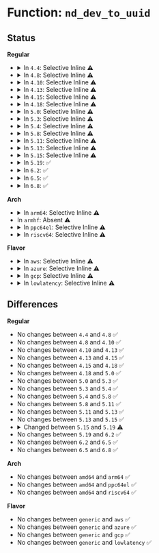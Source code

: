 # Function: <code>nd_dev_to_uuid</code>

## Status
<b>Regular</b>
<ul>
<li>
<details>
<summary>In <code>4.4</code>: Selective Inline ⚠️</summary>

```c
const u8 *nd_dev_to_uuid(struct device *dev);
```

**Collision:** Unique Global

**Inline:** Selective

**Transformation:** False

**Instances:**

```
In drivers/nvdimm/namespace_devs.c (ffffffff8159b5f0)
Location: drivers/nvdimm/namespace_devs.c:189
Inline: True
```
**Symbols:**

```
ffffffff8159b5f0-ffffffff8159b62f: nd_dev_to_uuid (STB_GLOBAL)
```
</details>
</li>
<li>
<details>
<summary>In <code>4.8</code>: Selective Inline ⚠️</summary>

```c
const u8 *nd_dev_to_uuid(struct device *dev);
```

**Collision:** Unique Global

**Inline:** Selective

**Transformation:** False

**Instances:**

```
In drivers/nvdimm/namespace_devs.c (ffffffff815f1730)
Location: drivers/nvdimm/namespace_devs.c:186
Inline: True
Direct callers:
  - drivers/nvdimm/pfn_devs.c:nvdimm_setup_pfn
  - drivers/nvdimm/pfn_devs.c:nd_pfn_validate
```
**Symbols:**

```
ffffffff815f1730-ffffffff815f176f: nd_dev_to_uuid (STB_GLOBAL)
```
</details>
</li>
<li>
<details>
<summary>In <code>4.10</code>: Selective Inline ⚠️</summary>

```c
const u8 *nd_dev_to_uuid(struct device *dev);
```

**Collision:** Unique Global

**Inline:** Selective

**Transformation:** False

**Instances:**

```
In drivers/nvdimm/namespace_devs.c (ffffffff8161ee70)
Location: drivers/nvdimm/namespace_devs.c:205
Inline: True
Direct callers:
  - drivers/nvdimm/pfn_devs.c:nvdimm_setup_pfn
  - drivers/nvdimm/pfn_devs.c:nd_pfn_validate
```
**Symbols:**

```
ffffffff8161ee70-ffffffff8161eeaf: nd_dev_to_uuid (STB_GLOBAL)
```
</details>
</li>
<li>
<details>
<summary>In <code>4.13</code>: Selective Inline ⚠️</summary>

```c
const u8 *nd_dev_to_uuid(struct device *dev);
```

**Collision:** Unique Global

**Inline:** Selective

**Transformation:** False

**Instances:**

```
In drivers/nvdimm/namespace_devs.c (ffffffff81633270)
Location: drivers/nvdimm/namespace_devs.c:224
Inline: True
Direct callers:
  - drivers/nvdimm/btt_devs.c:nd_btt_arena_is_valid
  - drivers/nvdimm/pfn_devs.c:nd_pfn_validate
```
**Symbols:**

```
ffffffff81633270-ffffffff816332af: nd_dev_to_uuid (STB_GLOBAL)
```
</details>
</li>
<li>
<details>
<summary>In <code>4.15</code>: Selective Inline ⚠️</summary>

```c
const u8 *nd_dev_to_uuid(struct device *dev);
```

**Collision:** Unique Global

**Inline:** Selective

**Transformation:** False

**Instances:**

```
In drivers/nvdimm/namespace_devs.c (ffffffff8169bbe0)
Location: drivers/nvdimm/namespace_devs.c:224
Inline: True
Direct callers:
  - drivers/nvdimm/btt_devs.c:nd_btt_arena_is_valid
  - drivers/nvdimm/pfn_devs.c:nd_pfn_validate
```
**Symbols:**

```
ffffffff8169bbe0-ffffffff8169bc1f: nd_dev_to_uuid (STB_GLOBAL)
```
</details>
</li>
<li>
<details>
<summary>In <code>4.18</code>: Selective Inline ⚠️</summary>

```c
const u8 *nd_dev_to_uuid(struct device *dev);
```

**Collision:** Unique Global

**Inline:** Selective

**Transformation:** False

**Instances:**

```
In drivers/nvdimm/namespace_devs.c (ffffffff816d8010)
Location: drivers/nvdimm/namespace_devs.c:224
Inline: True
Direct callers:
  - drivers/nvdimm/btt_devs.c:nd_btt_arena_is_valid
  - drivers/nvdimm/pfn_devs.c:nvdimm_setup_pfn
  - drivers/nvdimm/pfn_devs.c:nd_pfn_validate
```
**Symbols:**

```
ffffffff816d8010-ffffffff816d804f: nd_dev_to_uuid (STB_GLOBAL)
```
</details>
</li>
<li>
<details>
<summary>In <code>5.0</code>: Selective Inline ⚠️</summary>

```c
const u8 *nd_dev_to_uuid(struct device *dev);
```

**Collision:** Unique Global

**Inline:** Selective

**Transformation:** False

**Instances:**

```
In drivers/nvdimm/namespace_devs.c (ffffffff816f9f80)
Location: drivers/nvdimm/namespace_devs.c:228
Inline: True
Direct callers:
  - drivers/nvdimm/btt_devs.c:nd_btt_arena_is_valid
  - drivers/nvdimm/pfn_devs.c:nvdimm_setup_pfn
  - drivers/nvdimm/pfn_devs.c:nd_pfn_validate
```
**Symbols:**

```
ffffffff816f9f80-ffffffff816f9fbf: nd_dev_to_uuid (STB_GLOBAL)
```
</details>
</li>
<li>
<details>
<summary>In <code>5.3</code>: Selective Inline ⚠️</summary>

```c
const u8 *nd_dev_to_uuid(struct device *dev);
```

**Collision:** Unique Global

**Inline:** Selective

**Transformation:** False

**Instances:**

```
In drivers/nvdimm/namespace_devs.c (ffffffff81733a30)
Location: drivers/nvdimm/namespace_devs.c:220
Inline: True
Direct callers:
  - drivers/nvdimm/btt_devs.c:nd_btt_arena_is_valid
  - drivers/nvdimm/pfn_devs.c:nvdimm_setup_pfn
  - drivers/nvdimm/pfn_devs.c:nd_pfn_validate
```
**Symbols:**

```
ffffffff81733a30-ffffffff81733a6d: nd_dev_to_uuid (STB_GLOBAL)
```
</details>
</li>
<li>
<details>
<summary>In <code>5.4</code>: Selective Inline ⚠️</summary>

```c
const u8 *nd_dev_to_uuid(struct device *dev);
```

**Collision:** Unique Global

**Inline:** Selective

**Transformation:** False

**Instances:**

```
In drivers/nvdimm/namespace_devs.c (ffffffff817577c0)
Location: drivers/nvdimm/namespace_devs.c:220
Inline: True
Direct callers:
  - drivers/nvdimm/btt_devs.c:nd_btt_arena_is_valid
  - drivers/nvdimm/pfn_devs.c:nvdimm_setup_pfn
  - drivers/nvdimm/pfn_devs.c:nd_pfn_validate
```
**Symbols:**

```
ffffffff817577c0-ffffffff817577fd: nd_dev_to_uuid (STB_GLOBAL)
```
</details>
</li>
<li>
<details>
<summary>In <code>5.8</code>: Selective Inline ⚠️</summary>

```c
const u8 *nd_dev_to_uuid(struct device *dev);
```

**Collision:** Unique Global

**Inline:** Selective

**Transformation:** False

**Instances:**

```
In drivers/nvdimm/namespace_devs.c (ffffffff81817820)
Location: drivers/nvdimm/namespace_devs.c:195
Inline: True
Direct callers:
  - drivers/nvdimm/btt_devs.c:nd_btt_arena_is_valid
  - drivers/nvdimm/pfn_devs.c:nd_pfn_init
  - drivers/nvdimm/pfn_devs.c:nd_pfn_validate
```
**Symbols:**

```
ffffffff81817820-ffffffff8181785d: nd_dev_to_uuid (STB_GLOBAL)
```
</details>
</li>
<li>
<details>
<summary>In <code>5.11</code>: Selective Inline ⚠️</summary>

```c
const u8 *nd_dev_to_uuid(struct device *dev);
```

**Collision:** Unique Global

**Inline:** Selective

**Transformation:** False

**Instances:**

```
In drivers/nvdimm/namespace_devs.c (ffffffff81826950)
Location: drivers/nvdimm/namespace_devs.c:195
Inline: True
Direct callers:
  - drivers/nvdimm/btt_devs.c:nd_btt_arena_is_valid
  - drivers/nvdimm/pfn_devs.c:nd_pfn_init
  - drivers/nvdimm/pfn_devs.c:nd_pfn_validate
```
**Symbols:**

```
ffffffff81826950-ffffffff8182698d: nd_dev_to_uuid (STB_GLOBAL)
```
</details>
</li>
<li>
<details>
<summary>In <code>5.13</code>: Selective Inline ⚠️</summary>

```c
const u8 *nd_dev_to_uuid(struct device *dev);
```

**Collision:** Unique Global

**Inline:** Selective

**Transformation:** False

**Instances:**

```
In drivers/nvdimm/namespace_devs.c (ffffffff81809bb0)
Location: drivers/nvdimm/namespace_devs.c:195
Inline: True
Direct callers:
  - drivers/nvdimm/btt_devs.c:nd_btt_arena_is_valid
  - drivers/nvdimm/pfn_devs.c:nd_pfn_init
  - drivers/nvdimm/pfn_devs.c:nd_pfn_validate
```
**Symbols:**

```
ffffffff81809bb0-ffffffff81809bed: nd_dev_to_uuid (STB_GLOBAL)
```
</details>
</li>
<li>
<details>
<summary>In <code>5.15</code>: Selective Inline ⚠️</summary>

```c
const u8 *nd_dev_to_uuid(struct device *dev);
```

**Collision:** Unique Global

**Inline:** Selective

**Transformation:** False

**Instances:**

```
In drivers/nvdimm/namespace_devs.c (ffffffff818944e0)
Location: drivers/nvdimm/namespace_devs.c:195
Inline: True
Direct callers:
  - drivers/nvdimm/btt_devs.c:nd_btt_arena_is_valid
  - drivers/nvdimm/pfn_devs.c:nd_pfn_init
  - drivers/nvdimm/pfn_devs.c:nd_pfn_validate
```
**Symbols:**

```
ffffffff818944e0-ffffffff8189451d: nd_dev_to_uuid (STB_GLOBAL)
```
</details>
</li>
<li>
<details>
<summary>In <code>5.19</code>: ✅</summary>

```c
const uuid_t *nd_dev_to_uuid(struct device *dev);
```

**Collision:** Unique Global

**Inline:** No

**Transformation:** False

**Instances:**

```
In drivers/nvdimm/namespace_devs.c (ffffffff819dd0b0)
Location: drivers/nvdimm/namespace_devs.c:171
Inline: False
Direct callers:
  - drivers/nvdimm/btt_devs.c:nd_btt_arena_is_valid
  - drivers/nvdimm/pfn_devs.c:nd_pfn_init
  - drivers/nvdimm/pfn_devs.c:nd_pfn_validate
```
**Symbols:**

```
ffffffff819dd0b0-ffffffff819dd0e6: nd_dev_to_uuid (STB_GLOBAL)
```
</details>
</li>
<li>
<details>
<summary>In <code>6.2</code>: ✅</summary>

```c
const uuid_t *nd_dev_to_uuid(struct device *dev);
```

**Collision:** Unique Global

**Inline:** No

**Transformation:** False

**Instances:**

```
In drivers/nvdimm/namespace_devs.c (ffffffff81b58830)
Location: drivers/nvdimm/namespace_devs.c:171
Inline: False
Direct callers:
  - drivers/nvdimm/btt_devs.c:nd_btt_arena_is_valid
  - drivers/nvdimm/pfn_devs.c:nd_pfn_init
  - drivers/nvdimm/pfn_devs.c:nd_pfn_validate
```
**Symbols:**

```
ffffffff81b58830-ffffffff81b58866: nd_dev_to_uuid (STB_GLOBAL)
```
</details>
</li>
<li>
<details>
<summary>In <code>6.5</code>: ✅</summary>

```c
const uuid_t *nd_dev_to_uuid(struct device *dev);
```

**Collision:** Unique Global

**Inline:** No

**Transformation:** False

**Instances:**

```
In drivers/nvdimm/namespace_devs.c (ffffffff81babda0)
Location: drivers/nvdimm/namespace_devs.c:171
Inline: False
Direct callers:
  - drivers/nvdimm/btt_devs.c:nd_btt_arena_is_valid
  - drivers/nvdimm/pfn_devs.c:nd_pfn_init
  - drivers/nvdimm/pfn_devs.c:nd_pfn_validate
```
**Symbols:**

```
ffffffff81babda0-ffffffff81babdd6: nd_dev_to_uuid (STB_GLOBAL)
```
</details>
</li>
<li>
<details>
<summary>In <code>6.8</code>: ✅</summary>

```c
const uuid_t *nd_dev_to_uuid(struct device *dev);
```

**Collision:** Unique Global

**Inline:** No

**Transformation:** False

**Instances:**

```
In drivers/nvdimm/namespace_devs.c (ffffffff81c000e0)
Location: drivers/nvdimm/namespace_devs.c:174
Inline: False
Direct callers:
  - drivers/nvdimm/btt_devs.c:nd_btt_arena_is_valid
  - drivers/nvdimm/pfn_devs.c:nd_pfn_init
  - drivers/nvdimm/pfn_devs.c:nd_pfn_validate
```
**Symbols:**

```
ffffffff81c000e0-ffffffff81c00116: nd_dev_to_uuid (STB_GLOBAL)
```
</details>
</li>
</ul>
<b>Arch</b>
<ul>
<li>
<details>
<summary>In <code>arm64</code>: Selective Inline ⚠️</summary>

```c
const u8 *nd_dev_to_uuid(struct device *dev);
```

**Collision:** Unique Global

**Inline:** Selective

**Transformation:** False

**Instances:**

```
In drivers/nvdimm/namespace_devs.c (ffff800010958e40)
Location: drivers/nvdimm/namespace_devs.c:220
Inline: True
Direct callers:
  - drivers/nvdimm/btt_devs.c:nd_btt_arena_is_valid
```
**Symbols:**

```
ffff800010958e40-ffff800010958ec8: nd_dev_to_uuid (STB_GLOBAL)
```
</details>
</li>
<li>
In <code>armhf</code>: Absent ⚠️
</li>
<li>
<details>
<summary>In <code>ppc64el</code>: Selective Inline ⚠️</summary>

```c
const u8 *nd_dev_to_uuid(struct device *dev);
```

**Collision:** Unique Global

**Inline:** Selective

**Transformation:** False

**Instances:**

```
In drivers/nvdimm/namespace_devs.c (c000000000a08990)
Location: drivers/nvdimm/namespace_devs.c:220
Inline: True
Direct callers:
  - drivers/nvdimm/btt_devs.c:nd_btt_arena_is_valid
  - drivers/nvdimm/pfn_devs.c:nvdimm_setup_pfn
  - drivers/nvdimm/pfn_devs.c:nd_pfn_validate
```
**Symbols:**

```
c000000000a08990-c000000000a08a0c: nd_dev_to_uuid (STB_GLOBAL)
```
</details>
</li>
<li>
<details>
<summary>In <code>riscv64</code>: Selective Inline ⚠️</summary>

```c
const u8 *nd_dev_to_uuid(struct device *dev);
```

**Collision:** Unique Global

**Inline:** Selective

**Transformation:** False

**Instances:**

```
In drivers/nvdimm/namespace_devs.c (ffffffe0005c83d0)
Location: drivers/nvdimm/namespace_devs.c:220
Inline: True
```
**Symbols:**

```
ffffffe0005c83d0-ffffffe0005c8430: nd_dev_to_uuid (STB_GLOBAL)
```
</details>
</li>
</ul>
<b>Flavor</b>
<ul>
<li>
<details>
<summary>In <code>aws</code>: Selective Inline ⚠️</summary>

```c
const u8 *nd_dev_to_uuid(struct device *dev);
```

**Collision:** Unique Global

**Inline:** Selective

**Transformation:** False

**Instances:**

```
In drivers/nvdimm/namespace_devs.c (ffffffff8170beb0)
Location: drivers/nvdimm/namespace_devs.c:220
Inline: True
Direct callers:
  - drivers/nvdimm/btt_devs.c:nd_btt_arena_is_valid
  - drivers/nvdimm/pfn_devs.c:nvdimm_setup_pfn
  - drivers/nvdimm/pfn_devs.c:nd_pfn_validate
```
**Symbols:**

```
ffffffff8170beb0-ffffffff8170beed: nd_dev_to_uuid (STB_GLOBAL)
```
</details>
</li>
<li>
<details>
<summary>In <code>azure</code>: Selective Inline ⚠️</summary>

```c
const u8 *nd_dev_to_uuid(struct device *dev);
```

**Collision:** Unique Global

**Inline:** Selective

**Transformation:** False

**Instances:**

```
In drivers/nvdimm/namespace_devs.c (ffffffff816df930)
Location: drivers/nvdimm/namespace_devs.c:220
Inline: True
Direct callers:
  - drivers/nvdimm/btt_devs.c:nd_btt_arena_is_valid
  - drivers/nvdimm/pfn_devs.c:nvdimm_setup_pfn
  - drivers/nvdimm/pfn_devs.c:nd_pfn_validate
  - drivers/nvdimm/btt.c:btt_meta_init
```
**Symbols:**

```
ffffffff816df930-ffffffff816df96d: nd_dev_to_uuid (STB_GLOBAL)
```
</details>
</li>
<li>
<details>
<summary>In <code>gcp</code>: Selective Inline ⚠️</summary>

```c
const u8 *nd_dev_to_uuid(struct device *dev);
```

**Collision:** Unique Global

**Inline:** Selective

**Transformation:** False

**Instances:**

```
In drivers/nvdimm/namespace_devs.c (ffffffff8174ac80)
Location: drivers/nvdimm/namespace_devs.c:220
Inline: True
Direct callers:
  - drivers/nvdimm/btt_devs.c:nd_btt_arena_is_valid
  - drivers/nvdimm/pfn_devs.c:nvdimm_setup_pfn
  - drivers/nvdimm/pfn_devs.c:nd_pfn_validate
```
**Symbols:**

```
ffffffff8174ac80-ffffffff8174acbd: nd_dev_to_uuid (STB_GLOBAL)
```
</details>
</li>
<li>
<details>
<summary>In <code>lowlatency</code>: Selective Inline ⚠️</summary>

```c
const u8 *nd_dev_to_uuid(struct device *dev);
```

**Collision:** Unique Global

**Inline:** Selective

**Transformation:** False

**Instances:**

```
In drivers/nvdimm/namespace_devs.c (ffffffff81766100)
Location: drivers/nvdimm/namespace_devs.c:220
Inline: True
Direct callers:
  - drivers/nvdimm/btt_devs.c:nd_btt_arena_is_valid
  - drivers/nvdimm/pfn_devs.c:nvdimm_setup_pfn
  - drivers/nvdimm/pfn_devs.c:nd_pfn_validate
```
**Symbols:**

```
ffffffff81766100-ffffffff8176613d: nd_dev_to_uuid (STB_GLOBAL)
```
</details>
</li>
</ul>

## Differences
<b>Regular</b>
<ul>
<li>
No changes between <code>4.4</code> and <code>4.8</code> ✅
</li>
<li>
No changes between <code>4.8</code> and <code>4.10</code> ✅
</li>
<li>
No changes between <code>4.10</code> and <code>4.13</code> ✅
</li>
<li>
No changes between <code>4.13</code> and <code>4.15</code> ✅
</li>
<li>
No changes between <code>4.15</code> and <code>4.18</code> ✅
</li>
<li>
No changes between <code>4.18</code> and <code>5.0</code> ✅
</li>
<li>
No changes between <code>5.0</code> and <code>5.3</code> ✅
</li>
<li>
No changes between <code>5.3</code> and <code>5.4</code> ✅
</li>
<li>
No changes between <code>5.4</code> and <code>5.8</code> ✅
</li>
<li>
No changes between <code>5.8</code> and <code>5.11</code> ✅
</li>
<li>
No changes between <code>5.11</code> and <code>5.13</code> ✅
</li>
<li>
No changes between <code>5.13</code> and <code>5.15</code> ✅
</li>
<li>
<details>
<summary>Changed between <code>5.15</code> and <code>5.19</code> ⚠️</summary>
<ul>
<li>
<b>Return type changed. </b>
<code>const u8 *</code> ➡️ <code>const uuid_t *</code>
</li>
</ul>
</details>
</li>
<li>
No changes between <code>5.19</code> and <code>6.2</code> ✅
</li>
<li>
No changes between <code>6.2</code> and <code>6.5</code> ✅
</li>
<li>
No changes between <code>6.5</code> and <code>6.8</code> ✅
</li>
</ul>
<b>Arch</b>
<ul>
<li>
No changes between <code>amd64</code> and <code>arm64</code> ✅
</li>
<li>
No changes between <code>amd64</code> and <code>ppc64el</code> ✅
</li>
<li>
No changes between <code>amd64</code> and <code>riscv64</code> ✅
</li>
</ul>
<b>Flavor</b>
<ul>
<li>
No changes between <code>generic</code> and <code>aws</code> ✅
</li>
<li>
No changes between <code>generic</code> and <code>azure</code> ✅
</li>
<li>
No changes between <code>generic</code> and <code>gcp</code> ✅
</li>
<li>
No changes between <code>generic</code> and <code>lowlatency</code> ✅
</li>
</ul>
